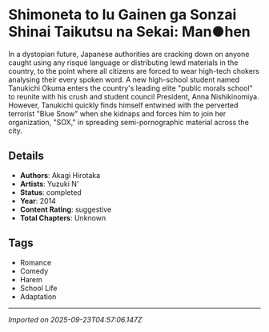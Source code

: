 # Shimoneta to Iu Gainen ga Sonzai Shinai Taikutsu na Sekai: Man●hen

In a dystopian future, Japanese authorities are cracking down on anyone caught using any risqué language or distributing lewd materials in the country, to the point where all citizens are forced to wear high-tech chokers analysing their every spoken word. A new high-school student named Tanukichi Okuma enters the country's leading elite "public morals school" to reunite with his crush and student council President, Anna Nishikinomiya. However, Tanukichi quickly finds himself entwined with the perverted terrorist "Blue Snow" when she kidnaps and forces him to join her organization, "SOX," in spreading semi-pornographic material across the city.

## Details
- **Authors**: Akagi Hirotaka
- **Artists**: Yuzuki N'
- **Status**: completed
- **Year**: 2014
- **Content Rating**: suggestive
- **Total Chapters**: Unknown

## Tags
- Romance
- Comedy
- Harem
- School Life
- Adaptation

---
*Imported on 2025-09-23T04:57:06.147Z*
